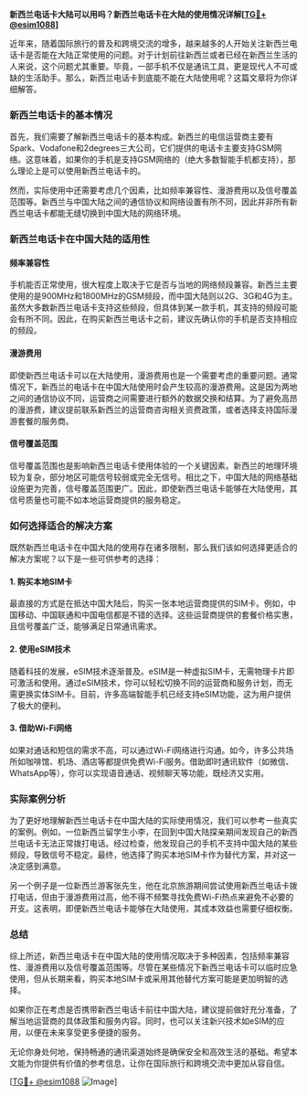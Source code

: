 **新西兰电话卡大陆可以用吗？新西兰电话卡在大陆的使用情况详解[[TG💪+ @esim1088](https://t.me/s/esim1088)]**

近年来，随着国际旅行的普及和跨境交流的增多，越来越多的人开始关注新西兰电话卡是否能在大陆正常使用的问题。对于计划前往新西兰或者已经在新西兰生活的人来说，这个问题尤其重要。毕竟，一部手机不仅是通讯工具，更是现代人不可或缺的生活助手。那么，新西兰电话卡到底能不能在大陆使用呢？这篇文章将为你详细解答。

### 新西兰电话卡的基本情况

首先，我们需要了解新西兰电话卡的基本构成。新西兰的电信运营商主要有Spark、Vodafone和2degrees三大公司，它们提供的电话卡主要支持GSM网络。这意味着，如果你的手机是支持GSM网络的（绝大多数智能手机都支持），那么理论上是可以使用新西兰电话卡的。

然而，实际使用中还需要考虑几个因素，比如频率兼容性、漫游费用以及信号覆盖范围等。新西兰与中国大陆之间的通信协议和网络设置有所不同，因此并非所有新西兰电话卡都能无缝切换到中国大陆的网络环境。

### 新西兰电话卡在中国大陆的适用性

#### 频率兼容性

手机能否正常使用，很大程度上取决于它是否与当地的网络频段兼容。新西兰主要使用的是900MHz和1800MHz的GSM频段，而中国大陆则以2G、3G和4G为主。虽然大多数新西兰电话卡支持这些频段，但具体到某一款手机，其支持的频段可能会有所不同。因此，在购买新西兰电话卡之前，建议先确认你的手机是否支持相应的频段。

#### 漫游费用

即使新西兰电话卡可以在大陆使用，漫游费用也是一个需要考虑的重要问题。通常情况下，新西兰的电话卡在中国大陆使用时会产生较高的漫游费用。这是因为两地之间的通信协议不同，运营商之间需要进行额外的数据交换和结算。为了避免高昂的漫游费，建议提前联系新西兰的运营商咨询相关资费政策，或者选择支持国际漫游套餐的服务商。

#### 信号覆盖范围

信号覆盖范围也是影响新西兰电话卡使用体验的一个关键因素。新西兰的地理环境较为复杂，部分地区可能信号较弱或完全无信号。相比之下，中国大陆的网络基础设施更为完善，信号覆盖范围更广。因此，即使新西兰电话卡能够在大陆使用，其信号质量也可能不如本地运营商提供的服务稳定。

### 如何选择适合的解决方案

既然新西兰电话卡在中国大陆的使用存在诸多限制，那么我们该如何选择更适合的解决方案呢？以下是一些可供参考的选择：

#### 1. 购买本地SIM卡

最直接的方式是在抵达中国大陆后，购买一张本地运营商提供的SIM卡。例如，中国移动、中国联通和中国电信都是不错的选择。这些运营商提供的套餐价格实惠，且信号覆盖广泛，能够满足日常通讯需求。

#### 2. 使用eSIM技术

随着科技的发展，eSIM技术逐渐普及。eSIM是一种虚拟SIM卡，无需物理卡片即可激活和使用。通过eSIM技术，你可以轻松切换不同的运营商和服务计划，而无需更换实体SIM卡。目前，许多高端智能手机已经支持eSIM功能，这为用户提供了极大的便利。

#### 3. 借助Wi-Fi网络

如果对通话和短信的需求不高，可以通过Wi-Fi网络进行沟通。如今，许多公共场所如咖啡馆、机场、酒店等都提供免费Wi-Fi服务。借助即时通讯软件（如微信、WhatsApp等），你可以实现语音通话、视频聊天等功能，既经济又实用。

### 实际案例分析

为了更好地理解新西兰电话卡在中国大陆的实际使用情况，我们可以参考一些真实的案例。例如，一位新西兰留学生小李，在回到中国大陆探亲期间发现自己的新西兰电话卡无法正常拨打电话。经过检查，他发现自己的手机不支持中国大陆的某些频段，导致信号不稳定。最终，他选择了购买本地SIM卡作为替代方案，并对这一决定感到满意。

另一个例子是一位新西兰游客张先生，他在北京旅游期间尝试使用新西兰电话卡拨打电话，但由于漫游费用过高，他不得不频繁寻找免费Wi-Fi热点来避免不必要的开支。这表明，即便新西兰电话卡能够在大陆使用，其成本效益也需要仔细权衡。

### 总结

综上所述，新西兰电话卡在中国大陆的使用情况取决于多种因素，包括频率兼容性、漫游费用以及信号覆盖范围等。尽管在某些情况下新西兰电话卡可以临时应急使用，但从长期来看，购买本地SIM卡或采用其他替代方案可能是更加明智的选择。

如果你正在考虑是否携带新西兰电话卡前往中国大陆，建议提前做好充分准备，了解当地运营商的具体政策和服务内容。同时，也可以关注新兴技术如eSIM的应用，以便在未来享受更多便捷的服务。

无论你身处何地，保持畅通的通讯渠道始终是确保安全和高效生活的基础。希望本文能为你提供有价值的参考信息，让你在国际旅行和跨境交流中更加从容自信。

[[TG💪+ @esim1088](https://t.me/s/esim1088) ![Image](https://i.postimg.cc/4NQfJmqS/Snipaste-2025-05-13-00-14-12.png)]